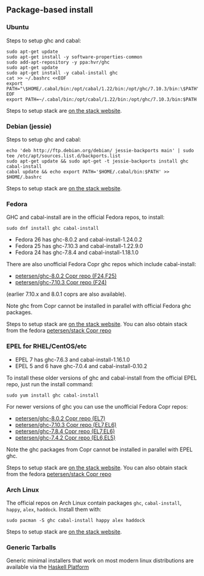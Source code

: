 ## Package-based install

### Ubuntu

Steps to setup ghc and cabal:

    sudo apt-get update
    sudo apt-get install -y software-properties-common
    sudo add-apt-repository -y ppa:hvr/ghc
    sudo apt-get update
    sudo apt-get install -y cabal-install ghc
    cat >> ~/.bashrc <<EOF
    export PATH="\$HOME/.cabal/bin:/opt/cabal/1.22/bin:/opt/ghc/7.10.3/bin:\$PATH"
    EOF
    export PATH=~/.cabal/bin:/opt/cabal/1.22/bin:/opt/ghc/7.10.3/bin:$PATH

Steps to setup stack are [on the stack website](https://github.com/commercialhaskell/stack/blob/master/doc/install_and_upgrade.md#ubuntu).

### Debian (jessie)

Steps to setup ghc and cabal:

    echo 'deb http://ftp.debian.org/debian/ jessie-backports main' | sudo tee /etc/apt/sources.list.d/backports.list
    sudo apt-get update && sudo apt-get -t jessie-backports install ghc cabal-install
    cabal update && echo export PATH='$HOME/.cabal/bin:$PATH' >> $HOME/.bashrc

Steps to setup stack are [on the stack website](https://docs.haskellstack.org/en/stable/install_and_upgrade/#debian).

### Fedora

GHC and cabal-install are in the official Fedora repos, to install:

    sudo dnf install ghc cabal-install

- Fedora 26 has ghc-8.0.2 and cabal-install-1.24.0.2
- Fedora 25 has ghc-7.10.3 and cabal-install-1.22.9.0
- Fedora 24 has ghc-7.8.4 and cabal-install-1.18.1.0

There are also unofficial Fedora Copr ghc repos which include cabal-install:

- [petersen/ghc-8.0.2 Copr repo (F24,F25)](https://copr.fedorainfracloud.org/coprs/petersen/ghc-8.0.2)
- [petersen/ghc-7.10.3 Copr repo (F24)](https://copr.fedorainfracloud.org/coprs/petersen/ghc-7.10.3)

(earlier 7.10.x and 8.0.1 coprs are also available).

Note ghc from Copr cannot be installed in parallel with official Fedora ghc packages.

Steps to setup stack are
[on the stack website](https://github.com/commercialhaskell/stack/blob/master/doc/install_and_upgrade.md#fedora).
You can also obtain stack from the fedora [petersen/stack Copr repo](https://copr.fedoraproject.org/coprs/petersen/stack/)

### EPEL for RHEL/CentOS/etc
- EPEL 7 has ghc-7.6.3 and cabal-install-1.16.1.0
- EPEL 5 and 6 have ghc-7.0.4 and cabal-install-0.10.2

To install these older versions of ghc and cabal-install from the official EPEL repo, just run the install command:

    sudo yum install ghc cabal-install

For newer versions of ghc you can use the unofficial Fedora Copr repos:

- [petersen/ghc-8.0.2 Copr repo (EL7)](https://copr.fedorainfracloud.org/coprs/petersen/ghc-8.0.2)
- [petersen/ghc-7.10.3 Copr repo (EL7,EL6)](https://copr.fedorainfracloud.org/coprs/petersen/ghc-7.10.3)
- [petersen/ghc-7.8.4 Copr repo (EL7,EL6)](https://copr.fedorainfracloud.org/coprs/petersen/ghc-7.8.4)
- [petersen/ghc-7.4.2 Copr repo (EL6,EL5)](https://copr.fedorainfracloud.org/coprs/petersen/ghc-7.4.2)

Note the ghc packages from Copr cannot be installed in parallel with EPEL ghc.

Steps to setup stack are
[on the stack website](https://github.com/commercialhaskell/stack/blob/master/doc/install_and_upgrade.md#fedora).
You can also obtain stack from the fedora [petersen/stack Copr repo](https://copr.fedoraproject.org/coprs/petersen/stack/)

### Arch Linux

The official repos on Arch Linux contain packages `ghc`, `cabal-install`, `happy`, `alex`, `haddock`.  Install them with:

    sudo pacman -S ghc cabal-install happy alex haddock

Steps to setup stack are
[on the stack website](https://github.com/commercialhaskell/stack/blob/master/doc/install_and_upgrade.md#arch-linux).

### Generic Tarballs

Generic minimal installers that work on most modern linux
distributions are available via the [Haskell Platform](https://www.haskell.org/platform/linux.html#linux-generic)
